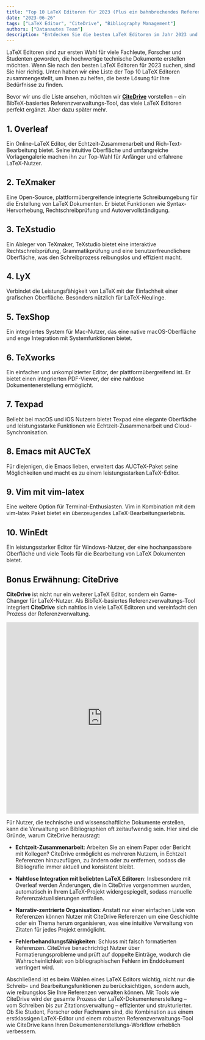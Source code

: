 ```yaml
---
title: "Top 10 LaTeX Editoren für 2023 (Plus ein bahnbrechendes Referenzverwaltungs-Tool)"
date: "2023-06-26"
tags: ["LaTeX Editor", "CiteDrive", "Bibliography Management"]
authors: ["Datanautes Team"]
description: "Entdecken Sie die besten LaTeX Editoren im Jahr 2023 und erfahren Sie, wie die Integration von Referenzverwaltungs-Tools wie CiteDrive Ihren Dokumentenerstellungsprozess verbessern kann."
---
```


LaTeX Editoren sind zur ersten Wahl für viele Fachleute, Forscher und Studenten geworden, die hochwertige technische Dokumente erstellen möchten. Wenn Sie nach den besten LaTeX Editoren für 2023 suchen, sind Sie hier richtig. Unten haben wir eine Liste der Top 10 LaTeX Editoren zusammengestellt, um Ihnen zu helfen, die beste Lösung für Ihre Bedürfnisse zu finden.

Bevor wir uns die Liste ansehen, möchten wir **[CiteDrive](https://www.citedrive.com/)** vorstellen – ein BibTeX-basiertes Referenzverwaltungs-Tool, das viele LaTeX Editoren perfekt ergänzt. Aber dazu später mehr.

## 1. Overleaf

Ein Online-LaTeX Editor, der Echtzeit-Zusammenarbeit und Rich-Text-Bearbeitung bietet. Seine intuitive Oberfläche und umfangreiche Vorlagengalerie machen ihn zur Top-Wahl für Anfänger und erfahrene LaTeX-Nutzer.

## 2. TeXmaker

Eine Open-Source, plattformübergreifende integrierte Schreibumgebung für die Erstellung von LaTeX Dokumenten. Er bietet Funktionen wie Syntax-Hervorhebung, Rechtschreibprüfung und Autovervollständigung.

## 3. TeXstudio

Ein Ableger von TeXmaker, TeXstudio bietet eine interaktive Rechtschreibprüfung, Grammatikprüfung und eine benutzerfreundlichere Oberfläche, was den Schreibprozess reibungslos und effizient macht.

## 4. LyX

Verbindet die Leistungsfähigkeit von LaTeX mit der Einfachheit einer grafischen Oberfläche. Besonders nützlich für LaTeX-Neulinge.

## 5. TexShop

Ein integriertes System für Mac-Nutzer, das eine native macOS-Oberfläche und enge Integration mit Systemfunktionen bietet.

## 6. TeXworks

Ein einfacher und unkomplizierter Editor, der plattformübergreifend ist. Er bietet einen integrierten PDF-Viewer, der eine nahtlose Dokumentenerstellung ermöglicht.

## 7. Texpad

Beliebt bei macOS und iOS Nutzern bietet Texpad eine elegante Oberfläche und leistungsstarke Funktionen wie Echtzeit-Zusammenarbeit und Cloud-Synchronisation.

## 8. Emacs mit AUCTeX

Für diejenigen, die Emacs lieben, erweitert das AUCTeX-Paket seine Möglichkeiten und macht es zu einem leistungsstarken LaTeX-Editor.

## 9. Vim mit vim-latex

Eine weitere Option für Terminal-Enthusiasten. Vim in Kombination mit dem vim-latex Paket bietet ein überzeugendes LaTeX-Bearbeitungserlebnis.

## 10. WinEdt

Ein leistungsstarker Editor für Windows-Nutzer, der eine hochanpassbare Oberfläche und viele Tools für die Bearbeitung von LaTeX Dokumenten bietet.

## Bonus Erwähnung: CiteDrive

**CiteDrive** ist nicht nur ein weiterer LaTeX Editor, sondern ein Game-Changer für LaTeX-Nutzer. Als BibTeX-basiertes Referenzverwaltungs-Tool integriert **CiteDrive** sich nahtlos in viele LaTeX Editoren und vereinfacht den Prozess der Referenzverwaltung.

<iframe width="100%" height="500" src="https://www.youtube.com/embed/bHD94qM0vyg?si=UPPfnUF9kpY3PnYN" title="YouTube video player" frameborder="0" allow="accelerometer; autoplay; clipboard-write; encrypted-media; gyroscope; picture-in-picture; web-share" allowfullscreen></iframe>

Für Nutzer, die technische und wissenschaftliche Dokumente erstellen, kann die Verwaltung von Bibliographien oft zeitaufwendig sein. Hier sind die Gründe, warum CiteDrive herausragt:

- **Echtzeit-Zusammenarbeit**: Arbeiten Sie an einem Paper oder Bericht mit Kollegen? CiteDrive ermöglicht es mehreren Nutzern, in Echtzeit Referenzen hinzuzufügen, zu ändern oder zu entfernen, sodass die Bibliografie immer aktuell und konsistent bleibt.

- **Nahtlose Integration mit beliebten LaTeX Editoren**: Insbesondere mit Overleaf werden Änderungen, die in CiteDrive vorgenommen wurden, automatisch in Ihrem LaTeX-Projekt widergespiegelt, sodass manuelle Referenzaktualisierungen entfallen.

- **Narrativ-zentrierte Organisation**: Anstatt nur einer einfachen Liste von Referenzen können Nutzer mit CiteDrive Referenzen um eine Geschichte oder ein Thema herum organisieren, was eine intuitive Verwaltung von Zitaten für jedes Projekt ermöglicht.

- **Fehlerbehandlungsfähigkeiten**: Schluss mit falsch formatierten Referenzen. CiteDrive benachrichtigt Nutzer über Formatierungsprobleme und prüft auf doppelte Einträge, wodurch die Wahrscheinlichkeit von bibliographischen Fehlern im Enddokument verringert wird.

Abschließend ist es beim Wählen eines LaTeX Editors wichtig, nicht nur die Schreib- und Bearbeitungsfunktionen zu berücksichtigen, sondern auch, wie reibungslos Sie Ihre Referenzen verwalten können. Mit Tools wie CiteDrive wird der gesamte Prozess der LaTeX-Dokumentenerstellung – vom Schreiben bis zur Zitationsverwaltung – effizienter und strukturierter. Ob Sie Student, Forscher oder Fachmann sind, die Kombination aus einem erstklassigen LaTeX-Editor und einem robusten Referenzverwaltungs-Tool wie CiteDrive kann Ihren Dokumentenerstellungs-Workflow erheblich verbessern.
